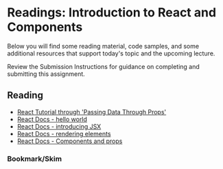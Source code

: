 # Readings: Introduction to React and Components

Below you will find some reading material, code samples, and some additional resources that support today's topic and the upcoming lecture.

Review the Submission Instructions for guidance on completing and submitting this assignment.

## Reading

- [React Tutorial through 'Passing Data Through Props'](https://reactjs.org/tutorial/tutorial.html)
- [React Docs - hello world](https://reactjs.org/docs/hello-world.html)
- [React Docs - introducing JSX](https://reactjs.org/docs/introducing-jsx.html)
- [React Docs - rendering elements](https://reactjs.org/docs/rendering-elements.html)
- [React Docs - Components and props](https://reactjs.org/docs/components-and-props.html)

<!-- ## Additional Resources

PLACEHOLDER

### Videos

PLACEHOLDER -->

### Bookmark/Skim
